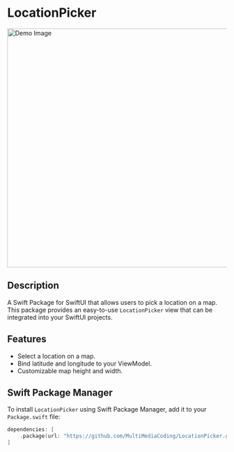 # LocationPicker

<img width="548" alt="Demo Image" src="https://github.com/MultiMediaCoding/LocationPicker/assets/110828289/f71e5298-1c03-4718-8db4-0d952b5949ad">

## Description

A Swift Package for SwiftUI that allows users to pick a location on a map. This package provides an easy-to-use `LocationPicker` view that can be integrated into your SwiftUI projects.

## Features

- Select a location on a map.
- Bind latitude and longitude to your ViewModel.
- Customizable map height and width.

## Swift Package Manager

To install `LocationPicker` using Swift Package Manager, add it to your `Package.swift` file:

```swift
dependencies: [
    .package(url: "https://github.com/MultiMediaCoding/LocationPicker.git", from: "0.0.1")
]
